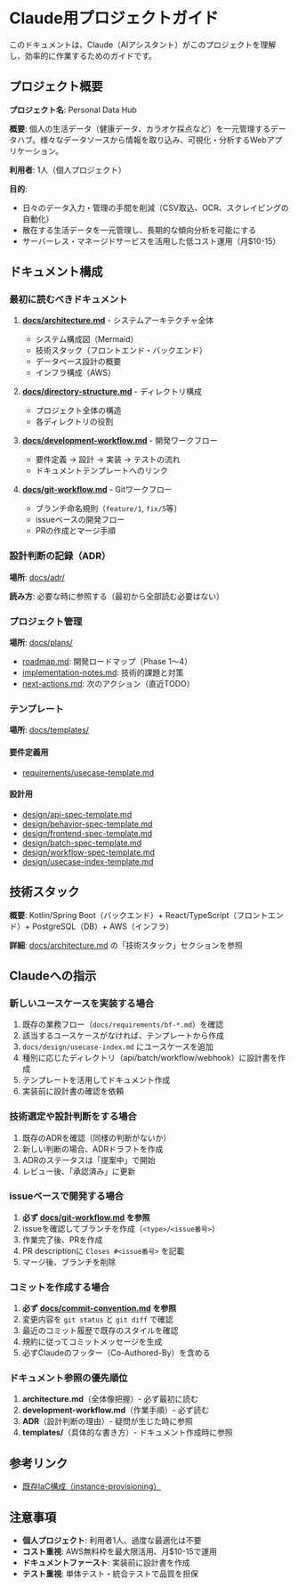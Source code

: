 # Claude用プロジェクトガイド

このドキュメントは、Claude（AIアシスタント）がこのプロジェクトを理解し、効率的に作業するためのガイドです。

## プロジェクト概要

**プロジェクト名**: Personal Data Hub

**概要**: 個人の生活データ（健康データ、カラオケ採点など）を一元管理するデータハブ。様々なデータソースから情報を取り込み、可視化・分析するWebアプリケーション。

**利用者**: 1人（個人プロジェクト）

**目的**:
- 日々のデータ入力・管理の手間を削減（CSV取込、OCR、スクレイピングの自動化）
- 散在する生活データを一元管理し、長期的な傾向分析を可能にする
- サーバーレス・マネージドサービスを活用した低コスト運用（月$10-15）

## ドキュメント構成

### 最初に読むべきドキュメント

1. **[docs/architecture.md](docs/architecture.md)** - システムアーキテクチャ全体
   - システム構成図（Mermaid）
   - 技術スタック（フロントエンド・バックエンド）
   - データベース設計の概要
   - インフラ構成（AWS）

2. **[docs/directory-structure.md](docs/directory-structure.md)** - ディレクトリ構成
   - プロジェクト全体の構造
   - 各ディレクトリの役割

3. **[docs/development-workflow.md](docs/development-workflow.md)** - 開発ワークフロー
   - 要件定義 → 設計 → 実装 → テストの流れ
   - ドキュメントテンプレートへのリンク

4. **[docs/git-workflow.md](docs/git-workflow.md)** - Gitワークフロー
   - ブランチ命名規則（`feature/1`, `fix/5`等）
   - issueベースの開発フロー
   - PRの作成とマージ手順

### 設計判断の記録（ADR）

**場所**: [docs/adr/](docs/adr/)

**読み方**: 必要な時に参照する（最初から全部読む必要はない）

### プロジェクト管理

**場所**: [docs/plans/](docs/plans/)

- [roadmap.md](docs/plans/roadmap.md): 開発ロードマップ（Phase 1〜4）
- [implementation-notes.md](docs/plans/implementation-notes.md): 技術的課題と対策
- [next-actions.md](docs/plans/next-actions.md): 次のアクション（直近TODO）

### テンプレート

**場所**: [docs/templates/](docs/templates/)

#### 要件定義用
- [requirements/usecase-template.md](docs/templates/requirements/usecase-template.md)

#### 設計用
- [design/api-spec-template.md](docs/templates/design/api-spec-template.md)
- [design/behavior-spec-template.md](docs/templates/design/behavior-spec-template.md)
- [design/frontend-spec-template.md](docs/templates/design/frontend-spec-template.md)
- [design/batch-spec-template.md](docs/templates/design/batch-spec-template.md)
- [design/workflow-spec-template.md](docs/templates/design/workflow-spec-template.md)
- [design/usecase-index-template.md](docs/templates/design/usecase-index-template.md)

## 技術スタック

**概要**: Kotlin/Spring Boot（バックエンド）+ React/TypeScript（フロントエンド）+ PostgreSQL（DB）+ AWS（インフラ）

**詳細**: [docs/architecture.md](docs/architecture.md) の「技術スタック」セクションを参照

## Claudeへの指示

### 新しいユースケースを実装する場合

1. 既存の業務フロー（`docs/requirements/bf-*.md`）を確認
2. 該当するユースケースがなければ、テンプレートから作成
3. `docs/design/usecase-index.md` にユースケースを追加
4. 種別に応じたディレクトリ（api/batch/workflow/webhook）に設計書を作成
5. テンプレートを活用してドキュメント作成
6. 実装前に設計書の確認を依頼

### 技術選定や設計判断をする場合

1. 既存のADRを確認（同様の判断がないか）
2. 新しい判断の場合、ADRドラフトを作成
3. ADRのステータスは「提案中」で開始
4. レビュー後、「承認済み」に更新

### issueベースで開発する場合

1. **必ず [docs/git-workflow.md](docs/git-workflow.md) を参照**
2. issueを確認してブランチを作成（`<type>/<issue番号>`）
3. 作業完了後、PRを作成
4. PR descriptionに `Closes #<issue番号>` を記載
5. マージ後、ブランチを削除

### コミットを作成する場合

1. **必ず [docs/commit-convention.md](docs/commit-convention.md) を参照**
2. 変更内容を `git status` と `git diff` で確認
3. 最近のコミット履歴で既存のスタイルを確認
4. 規約に従ってコミットメッセージを生成
5. 必ずClaudeのフッター（Co-Authored-By）を含める

### ドキュメント参照の優先順位

1. **architecture.md**（全体像把握）- 必ず最初に読む
2. **development-workflow.md**（作業手順）- 必ず読む
3. **ADR**（設計判断の理由）- 疑問が生じた時に参照
4. **templates/**（具体的な書き方）- ドキュメント作成時に参照

## 参考リンク

- [既存IaC構成（instance-provisioning）](https://github.com/rato303/instance-provisioning)

## 注意事項

- **個人プロジェクト**: 利用者1人、過度な最適化は不要
- **コスト重視**: AWS無料枠を最大限活用、月$10-15で運用
- **ドキュメントファースト**: 実装前に設計書を作成
- **テスト重視**: 単体テスト・統合テストで品質を担保

